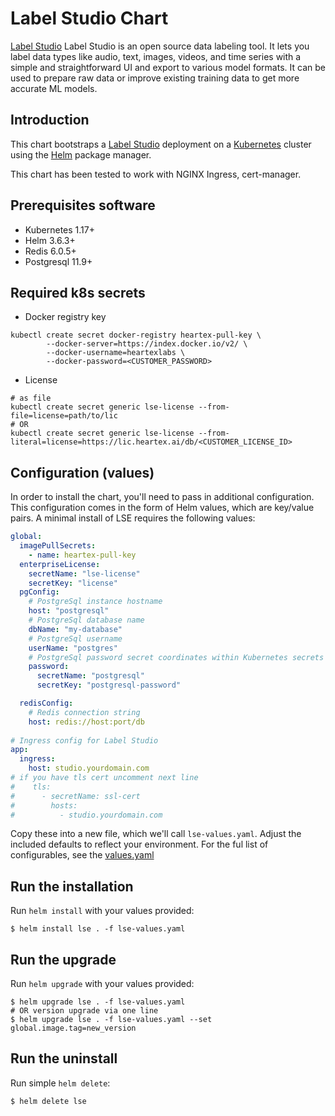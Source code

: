 # Label Studio Chart 

[Label Studio](https://labelstud.io/) Label Studio is an open source data labeling tool. It lets you label data types like audio, text, images, videos, and time series with a simple and straightforward UI and export to various model formats. It can be used to prepare raw data or improve existing training data to get more accurate ML models.

## Introduction

This chart bootstraps a [Label Studio](https://heartex.com/product) deployment on a [Kubernetes](http://kubernetes.io) cluster using the [Helm](https://helm.sh) package manager.

This chart has been tested to work with NGINX Ingress, cert-manager.

## Prerequisites software

- Kubernetes 1.17+
- Helm 3.6.3+
- Redis 6.0.5+
- Postgresql 11.9+

## Required k8s secrets

- Docker registry key
```shell
kubectl create secret docker-registry heartex-pull-key \
        --docker-server=https://index.docker.io/v2/ \
        --docker-username=heartexlabs \
        --docker-password=<CUSTOMER_PASSWORD>
```

- License
```shell
# as file
kubectl create secret generic lse-license --from-file=license=path/to/lic
# OR
kubectl create secret generic lse-license --from-literal=license=https://lic.heartex.ai/db/<CUSTOMER_LICENSE_ID>
```

## Configuration (values)

In order to install the chart, you'll need to pass in additional configuration. This configuration comes in the form of Helm values, which are key/value pairs. A minimal install of LSE requires the following values:

```yaml
global:
  imagePullSecrets:
    - name: heartex-pull-key
  enterpriseLicense:
    secretName: "lse-license"
    secretKey: "license"
  pgConfig:
    # PostgreSql instance hostname
    host: "postgresql"
    # PostgreSql database name
    dbName: "my-database"
    # PostgreSql username
    userName: "postgres"
    # PostgreSql password secret coordinates within Kubernetes secrets 
    password:
      secretName: "postgresql"
      secretKey: "postgresql-password"

  redisConfig:
    # Redis connection string
    host: redis://host:port/db
  
# Ingress config for Label Studio
app:
  ingress:
    host: studio.yourdomain.com
# if you have tls cert uncomment next line
#    tls:
#      - secretName: ssl-cert
#        hosts:
#          - studio.yourdomain.com


``` 

Copy these into a new file, which we'll call `lse-values.yaml`. Adjust the included defaults to reflect your environment. For the ful list of configurables, see the [values.yaml](values.yaml)

## Run the installation

Run `helm install` with your values provided:

```console
$ helm install lse . -f lse-values.yaml
```

## Run the upgrade

Run `helm upgrade` with your values provided:

```console
$ helm upgrade lse . -f lse-values.yaml
# OR version upgrade via one line
$ helm upgrade lse . -f lse-values.yaml --set global.image.tag=new_version
```

## Run the uninstall

Run simple `helm delete`:

```console
$ helm delete lse
```